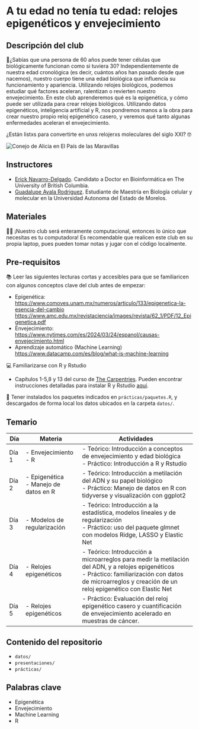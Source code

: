 # A tu edad no tenía tu edad: relojes epigenéticos y envejecimiento

## Descripción del club
:dna:¿Sabías que una persona de 60 años puede tener células que biológicamente funcionan como si tuviera 30? Independientemente de nuestra edad cronológica (es decir, cuántos años han pasado desde que nacemos), nuestro cuerpo tiene una edad biológica que influencia su funcionamiento y apariencia. Utilizando relojes biológicos, podemos estudiar qué factores aceleran, ralentizan o revierten nuestro envejecimiento. En este club aprenderemos qué es la epigenética, y cómo puede ser utilizada para crear relojes biológicos. Utilizando datos epigenéticos, inteligencia artificial y R, nos pondremos manos a la obra para crear nuestro propio reloj epigenético casero, y veremos qué tanto algunas enfermedades aceleran el envejecimiento. 

¿Están listxs para convertirte en unxs relojerxs moleculares del siglo XXI? :nerd_face:

![Conejo de Alicia en El País de las Maravillas](https://static.wikia.nocookie.net/aliceinwonderland/images/c/c9/1951-Rabbit.png/revision/latest?cb=20100427203821&path-prefix=es)

## Instructores
- [Erick Navarro-Delgado](https://erick-navarrodelgado.netlify.app/en/). Candidato a Doctor en Bioinformática en The University of British Columbia.
- [Guadalupe Ayala Rodriguez](https://www.linkedin.com/in/maria-guadalupe-ayala-rodriguez-442b9b233/). Estudiante de Maestría en Biología celular y molecular en la Universidad Autonoma del Estado de Morelos.

## Materiales 
:technologist: ¡Nuestro club será enteramente computacional, entonces lo único que necesitas es tu computadora! Es recomendable que realicen este club en su propia laptop, pues pueden tomar notas y jugar con el código localmente.

## Pre-requisitos

:books: Leer las siguientes lecturas cortas y accesibles para que se familiaricen con algunos conceptos clave del club antes de empezar:
- Epigenética: https://www.comoves.unam.mx/numeros/articulo/133/epigenetica-la-esencia-del-cambio https://www.amc.edu.mx/revistaciencia/images/revista/62_1/PDF/12_Epigenetica.pdf
- Envejecimiento: https://www.nytimes.com/es/2024/03/24/espanol/causas-envejecimiento.html
- Aprendizaje automático (Machine Learning) https://www.datacamp.com/es/blog/what-is-machine-learning

:computer: Familiarizarse con R y Rstudio
- Capítulos 1-5,8 y 13 del curso de [The Carpentries](https://swcarpentry.github.io/r-novice-gapminder-es/index.html). Pueden encontrar instrucciones detalladas para instalar R y Rstudio [aquí](https://bookdown.org/jboscomendoza/r-principiantes4/instalacion.html).

:arrow_down_small: Tener instalados los paquetes indicados en `prácticas/paquetes.R`, y descargados de forma local los datos ubicados en la carpeta `datos/`. 

## Temario
Día | Materia | Actividades
--- | --- | ---
Día 1 | - Envejecimiento <br> - R | - Teórico: Introducción a conceptos de envejecimiento y edad biológica <br> - Práctico: Introducción a R y Rstudio 
Día 2 | - Epigenética <br> - Manejo de datos en R | - Teórico: Introducción a metilación del ADN y su papel biológico <br> - Práctico: Manejo de datos en R con tidyverse y visualización con ggplot2
Día 3 | - Modelos de regularización | - Teórico: Introducción a la estadística, modelos lineales y de regularización <br> - Práctico: uso del paquete glmnet con modelos Ridge, LASSO y Elastic Net 
Día 4 | - Relojes epigenéticos | - Teórico: Introducción a microarreglos para medir la metilación del ADN, y a relojes epigenéticos <br> - Práctico: familiarización con datos de microarreglos y creación de un reloj epigenético con Elastic Net
Día 5 | - Relojes epigenéticos | - Práctico: Evaluación del reloj epigenético casero y cuantificación de envejecimiento acelerado en muestras de cáncer.

## Contenido del repositorio 
- `datos/`
- `presentaciones/`
- `prácticas/`

## Palabras clave
- Epigenética 
- Envejecimiento 
- Machine Learning 
- R 
